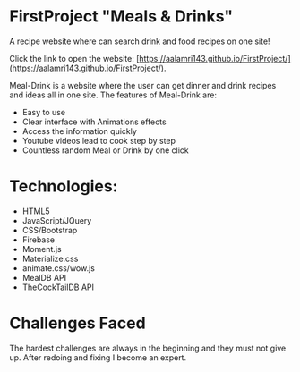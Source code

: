 # FirstProject "Meals & Drinks"

A recipe website where can search drink and food recipes on one site!

 Click the link to open the website: [https://aalamri143.github.io/FirstProject/](https://aalamri143.github.io/FirstProject/).
 
Meal-Drink is a website where the user can get dinner and drink recipes and ideas all in one site. The features of Meal-Drink are:

* Easy to use
* Clear interface with Animations effects
* Access the information quickly
* Youtube videos lead to cook step by step
* Countless random Meal or Drink by one click


# Technologies:
 * HTML5
 * JavaScript/JQuery
 * CSS/Bootstrap
 * Firebase
 * Moment.js
 * Materialize.css
 * animate.css/wow.js
 * MealDB API
 * TheCockTailDB API

# Challenges Faced
The hardest challenges are always in the beginning and they must not give up. After redoing and fixing I become an expert.
